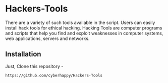 # Hackers-Tools
There are a variety of such tools available in the script. Users can easily install hack tools for ethical hacking.
Hacking Tools are computer programs and scripts that help you find and exploit weaknesses in computer systems, web applications, servers and networks.
## Installation
Just, Clone this repository -
```md
https://github.com/cyberhappy/Hackers-Tools
